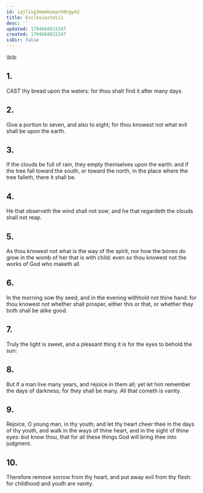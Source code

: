 ```yaml
---
id: iqjl1sg3mmmkaepch0ngy42
title: Ecclesiastes11
desc: ''
updated: 1704668915347
created: 1704668915347
isDir: false
---
```

\b\b
## 1.
CAST thy bread upon the waters: for thou shalt find it after many days.
## 2.
Give a portion to seven, and also to eight; for thou knowest not what evil shall be upon the earth.
## 3.
If the clouds be full of rain, they empty themselves upon the earth: and if the tree fall toward the south, or toward the north, in the place where the tree falleth, there it shall be.
## 4.
He that observeth the wind shall not sow; and he that regardeth the clouds shall not reap.
## 5.
As thou knowest not what is the way of the spirit, nor how the bones do grow in the womb of her that is with child: even so thou knowest not the works of God who maketh all.
## 6.
In the morning sow thy seed, and in the evening withhold not thine hand: for thou knowest not whether shall prosper, either this or that, or whether they both shall be alike good.
## 7.
Truly the light is sweet, and a pleasant thing it is for the eyes to behold the sun:
## 8.
But if a man live many years, and rejoice in them all; yet let him remember the days of darkness; for they shall be many.  All that cometh is vanity.
## 9.
Rejoice, O young man, in thy youth; and let thy heart cheer thee in the days of thy youth, and walk in the ways of thine heart, and in the sight of thine eyes: but know thou, that for all these things God will bring thee into judgment.
## 10.
Therefore remove sorrow from thy heart, and put away evil from thy flesh: for childhood and youth are vanity.
